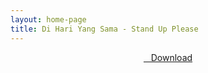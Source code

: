 ```yaml
---
layout: home-page
title: Di Hari Yang Sama - Stand Up Please
---
```


<center>
<a href="https://drive.google.com/uc?authuser=0&id=1l8e0R70VPCRxWnGTrYN_fjulV6UrRNpD&export=download" ><i class="fa fa-caret-down" aria-hidden="true"></i>&nbsp; &nbsp;Download</a>
</center>
